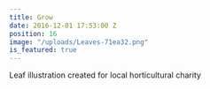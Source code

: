 ```yaml
---
title: Grow
date: 2016-12-01 17:53:00 Z
position: 16
image: "/uploads/Leaves-71ea32.png"
is_featured: true
---
```


Leaf illustration created for local horticultural charity